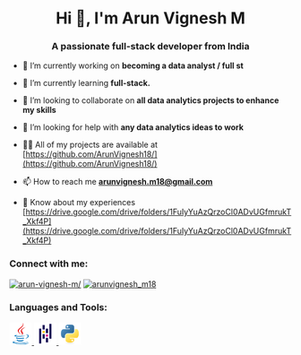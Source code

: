 <h1 align="center">Hi 👋, I'm Arun Vignesh M</h1>
<h3 align="center">A passionate full-stack developer from India</h3>

- 🔭 I’m currently working on **becoming a data analyst / full st**

- 🌱 I’m currently learning **full-stack.**

- 👯 I’m looking to collaborate on **all data analytics projects to enhance my skills**

- 🤝 I’m looking for help with **any data analytics ideas to work**

- 👨‍💻 All of my projects are available at [https://github.com/ArunVignesh18/](https://github.com/ArunVignesh18/)

- 📫 How to reach me **arunvignesh.m18@gmail.com**

- 📄 Know about my experiences [https://drive.google.com/drive/folders/1FuIyYuAzQrzoCl0ADvUGfmrukT_Xkf4P](https://drive.google.com/drive/folders/1FuIyYuAzQrzoCl0ADvUGfmrukT_Xkf4P)

<h3 align="left">Connect with me:</h3>
<p align="left">
<a href="https://linkedin.com/in/arun-vignesh-m/" target="blank"><img align="center" src="https://raw.githubusercontent.com/rahuldkjain/github-profile-readme-generator/master/src/images/icons/Social/linked-in-alt.svg" alt="arun-vignesh-m/" height="30" width="40" /></a>
<a href="https://www.hackerrank.com/arunvignesh_m18" target="blank"><img align="center" src="https://raw.githubusercontent.com/rahuldkjain/github-profile-readme-generator/master/src/images/icons/Social/hackerrank.svg" alt="arunvignesh_m18" height="30" width="40" /></a>
</p>

<h3 align="left">Languages and Tools:</h3>
<p align="left"> <a href="https://www.java.com" target="_blank" rel="noreferrer"> <img src="https://raw.githubusercontent.com/devicons/devicon/master/icons/java/java-original.svg" alt="java" width="40" height="40"/> </a> <a href="https://pandas.pydata.org/" target="_blank" rel="noreferrer"> <img src="https://raw.githubusercontent.com/devicons/devicon/2ae2a900d2f041da66e950e4d48052658d850630/icons/pandas/pandas-original.svg" alt="pandas" width="40" height="40"/> </a> <a href="https://www.python.org" target="_blank" rel="noreferrer"> <img src="https://raw.githubusercontent.com/devicons/devicon/master/icons/python/python-original.svg" alt="python" width="40" height="40"/> </a> </p>

